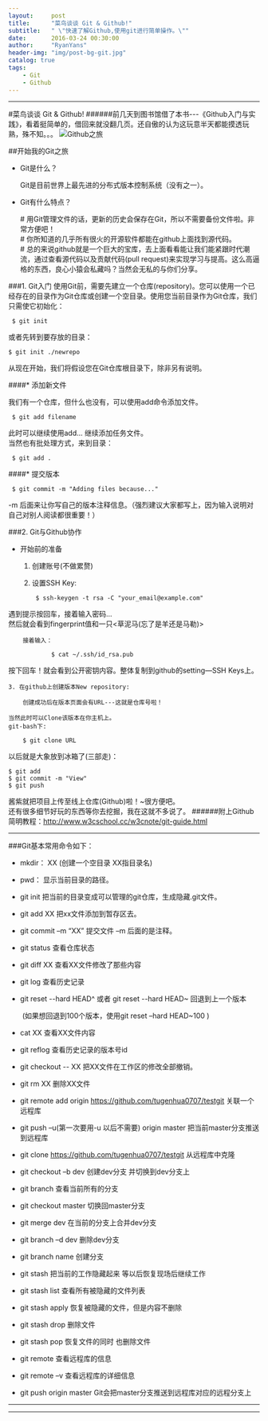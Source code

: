 ```yaml
---
layout:     post
title:      "菜鸟谈谈 Git & Github!"
subtitle:   " \"快速了解Github,使用git进行简单操作。\""
date:       2016-03-24 00:30:00
author:     "RyanYans"
header-img: "img/post-bg-git.jpg"
catalog: true
tags:
    - Git
    - Github
---
```


-------------------------

#菜鸟谈谈 Git & Github!
######前几天到图书馆借了本书---《Github入门与实践》，看着挺简单的，借回来就没翻几页。还自傲的认为这玩意半天都能摸透玩熟，殊不知。。。
![Github之旅](http://www.embeddedlinux.org.cn/uploads/allimg/141011/1107470.png)

##开始我的Git之旅

* Git是什么？

 	Git是目前世界上最先进的分布式版本控制系统（没有之一）。  



* Git有什么特点？ 
 
	\# 用Git管理文件的话，更新的历史会保存在Git，所以不需要备份文件啦。非常方便吧！  
	\# 你所知道的几乎所有很火的开源软件都能在github上面找到源代码。  
	\# 总的来说github就是一个巨大的宝库，去上面看看能让我们能紧跟时代潮流，通过查看源代码以及贡献代码(pull request)来实现学习与提高。这么高逼格的东西，良心小猿会私藏吗？当然会无私的与你们分享。 

###1. Git入门
使用Git前，需要先建立一个仓库(repository)。您可以使用一个已经存在的目录作为Git仓库或创建一个空目录。使用您当前目录作为Git仓库，我们只需使它初始化：

	 $ git init
或者先转到要存放的目录：

	$ git init ./newrepo
从现在开始，我们将假设您在Git仓库根目录下，除非另有说明。


####* 添加新文件  


我们有一个仓库，但什么也没有，可以使用add命令添加文件。

	 $ git add filename

此时可以继续使用add... 继续添加任务文件。  
当然也有批处理方式，来到目录：

	 $ git add .

####* 提交版本

	 $ git commit -m "Adding files because..."
-m 后面来让你写自己的版本注释信息。（强烈建议大家都写上，因为输入说明对自己对别人阅读都很重要！）

###2. Git与Github协作

* 开始前的准备
	1. 创建账号(不做累赘)
	2. 设置SSH Key:  

			$ ssh-keygen -t rsa -C "your_email@example.com"  
遇到提示按回车，接着输入密码...  
然后就会看到fingerprint值和一只<草泥马(忘了是羊还是马勒)>

		接着输入：  

				$ cat ~/.ssh/id_rsa.pub
按下回车！就会看到公开密钥内容。整体复制到github的setting—SSH Keys上。

	3. 在github上创建版本New repository:  
	
		创建成功后在版本页面会有URL---这就是仓库号啦！
	
	当然此时可以Clone该版本在你主机上。  
	git-bash下:	

		$ git clone URL

以后就是大象放到冰箱了(三部走)：

	$ git add  
	$ git commit -m "View"
	$ git push  
酱紫就把项目上传至线上仓库(Github)啦！~很方便吧。  
还有很多细节好玩的东西等你去挖掘，我在这就不多说了。
######附上Github 简明教程：http://www.w3cschool.cc/w3cnote/git-guide.html

********************  
###Git基本常用命令如下：

* mkdir：         XX (创建一个空目录 XX指目录名)

* pwd：          显示当前目录的路径。

* git init          把当前的目录变成可以管理的git仓库，生成隐藏.git文件。

* git add XX       把xx文件添加到暂存区去。

* git commit –m “XX”  提交文件 –m 后面的是注释。

* git status        查看仓库状态

* git diff  XX      查看XX文件修改了那些内容

* git log          查看历史记录

* git reset  --hard HEAD^ 或者 git reset  --hard HEAD~ 回退到上一个版本

　　(如果想回退到100个版本，使用git reset –hard HEAD~100 )

* cat XX         查看XX文件内容

* git reflog       查看历史记录的版本号id

* git checkout -- XX  把XX文件在工作区的修改全部撤销。

* git rm XX          删除XX文件

* git remote add origin https://github.com/tugenhua0707/testgit 关联一个远程库

* git push –u(第一次要用-u 以后不需要) origin master 把当前master分支推送到远程库

* git clone https://github.com/tugenhua0707/testgit  从远程库中克隆

* git checkout –b dev  创建dev分支 并切换到dev分支上

* git branch  查看当前所有的分支

* git checkout master 切换回master分支

* git merge dev    在当前的分支上合并dev分支

* git branch –d dev 删除dev分支

* git branch name  创建分支

* git stash 把当前的工作隐藏起来 等以后恢复现场后继续工作

* git stash list 查看所有被隐藏的文件列表

* git stash apply 恢复被隐藏的文件，但是内容不删除

* git stash drop 删除文件

* git stash pop 恢复文件的同时 也删除文件

* git remote 查看远程库的信息

* git remote –v 查看远程库的详细信息

* git push origin master  Git会把master分支推送到远程库对应的远程分支上  


---
---
